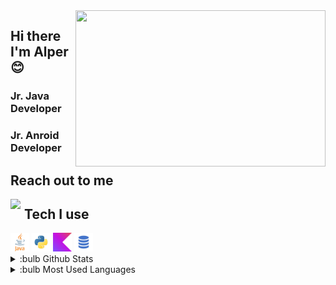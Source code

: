 <img src="https://media.giphy.com/media/wvQIqJyNBOCjK/giphy.gif" align="right" width="400" height="250">

## Hi there I'm Alper :blush:

### Jr. Java Developer
### Jr. Anroid Developer


## Reach out to me

[<img width="22" src="https://unpkg.com/simple-icons@v4/icons/linkedin.svg" align="left" />][linkedin]





## Tech I use
<img src="https://raw.githubusercontent.com/github/explore/5b3600551e122a3277c2c5368af2ad5725ffa9a1/topics/java/java.png" width="30" height="30">

<img src="https://raw.githubusercontent.com/github/explore/5b3600551e122a3277c2c5368af2ad5725ffa9a1/topics/python/python.png" width="30" height="30">

<img src="https://raw.githubusercontent.com/github/explore/8baf984947f4d9c32006bd03fa4c51ff91aadf8d/topics/kotlin/kotlin.png" width="30" height="30" >

<img src="https://raw.githubusercontent.com/github/explore/80688e429a7d4ef2fca1e82350fe8e3517d3494d/topics/sql/sql.png" width="30" height="30">


<br />

<details>
<summary>:bulb Github Stats</summary>
<img src="https://github-readme-stats.vercel.app/api?username=alperkaraca7&theme=merko" >
</details>

<details>
<summary>:bulb Most Used Languages</summary>
<img src="https://github-readme-stats.vercel.app/api/top-langs/?username=alperkaraca7&layout=compact" >
</details>

[linkedin]: https://www.linkedin.com/in/alperkaraca7/
